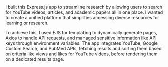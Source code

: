 I built this Express.js app to streamline research by allowing users to search for YouTube videos, articles, and academic papers all in one place. I wanted to create a unified platform that simplifies accessing diverse resources for learning or research.

To achieve this, I used EJS for templating to dynamically generate pages, Axios to handle API requests, and managed sensitive information like API keys through environment variables. The app integrates YouTube, Google Custom Search, and PubMed APIs, fetching results and sorting them based on criteria like views and likes for YouTube videos, before rendering them on a dedicated results page.